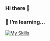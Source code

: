 ### Hi there 👋

### 🌱 I’m learning...

[![My Skills](https://skillicons.dev/icons?i=js,ts,html,css,sass,react,nextjs,prisma,nestjs,ruby,rails)](https://skillicons.dev)


